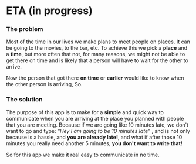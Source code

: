 # ETA (in progress)

### The problem
Most of the time in our lives we make plans to meet people on places. It can be going to the movies, to the bar, etc. To achieve this we pick a **place** and a **time**, but more often that not, for many reasons, we might not be able to get there on time and is likely that a person will have to wait for the other to arrive.

Now the person that got there **on time** or **earlier** would like to know when the other person is arriving, So.

### The solution
The purpose of this app is to make for a **simple** and quick way to communicate when you are arriving at the place you planned with people that you are meeting. Because if we are going like 10 minutes late, we don't want to go and type: _"Hey I am going to be 10 minutes late"_ , and is not only because is a hassle, and **you are already late!**, and what if after those 10 minutes you really need another 5 minutes, **you don't want to write that!**

So for this app we make it real easy to communicate in no time.
